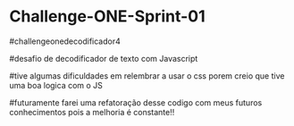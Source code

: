 # Challenge-ONE-Sprint-01
#challengeonedecodificador4

#desafio de decodificador de texto com Javascript

#tive algumas dificuldades em relembrar a usar o css porem creio que tive uma boa logica com o JS

#futuramente farei uma refatoração desse codigo com meus futuros conhecimentos pois a melhoria é constante!!
